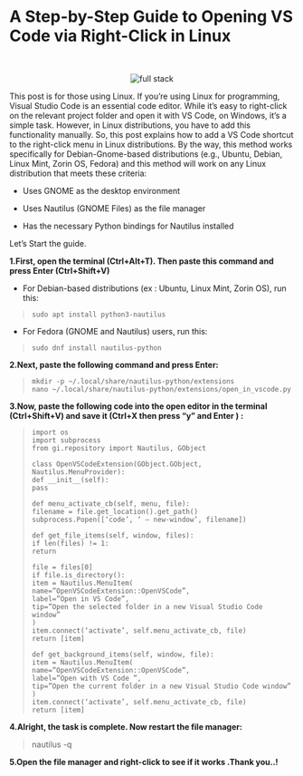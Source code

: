 
# **A Step-by-Step Guide to Opening VS Code via Right-Click in Linux**
	
<br>

<p align="center">
  <img alt="full stack" src="https://miro.medium.com/v2/resize:fit:720/format:webp/1*Nb8Lo_BFJZxu6n0r8JHkkg.png">
</p>



This post is for those using Linux. If you’re using Linux for programming, Visual Studio Code is an essential code editor. While it’s easy to right-click on the relevant project folder and open it with VS Code, on Windows, it’s a simple task. However, in Linux distributions, you have to add this functionality manually. So, this post explains how to add a VS Code shortcut to the right-click menu in Linux distributions. By the way, this method works specifically for Debian-Gnome-based distributions (e.g., Ubuntu, Debian, Linux Mint, Zorin OS, Fedora) and this method will work on any Linux distribution that meets these criteria:

	

 - Uses GNOME as the desktop environment

 
	

 - Uses Nautilus (GNOME Files) as the file manager

	

 - Has the necessary Python bindings for Nautilus installed


Let’s Start the guide.

**1.First, open the terminal (Ctrl+Alt+T). Then paste this command and press Enter (Ctrl+Shift+V)**
-   For Debian-based distributions (ex : Ubuntu, Linux Mint, Zorin OS), run this:

    

> `sudo apt install python3-nautilus`

-   For Fedora (GNOME and Nautilus) users, run this:

> `sudo dnf install nautilus-python`

**2.Next, paste the following command and press Enter:**

>     mkdir -p ~/.local/share/nautilus-python/extensions   
>     nano ~/.local/share/nautilus-python/extensions/open_in_vscode.py
**3.Now, paste the following code into the open editor in the terminal (Ctrl+Shift+V) and save it (Ctrl+X then press “y” and Enter ) :**
> 
>     import os  
>     import subprocess  
>     from gi.repository import Nautilus, GObject
>     
>     class OpenVSCodeExtension(GObject.GObject, Nautilus.MenuProvider):  
>     def __init__(self):  
>     pass
>     
>     def menu_activate_cb(self, menu, file):  
>     filename = file.get_location().get_path()  
>     subprocess.Popen([‘code’, ‘ — new-window’, filename])
>     
>     def get_file_items(self, window, files):  
>     if len(files) != 1:  
>     return  
>       
>     file = files[0]  
>     if file.is_directory():  
>     item = Nautilus.MenuItem(  
>     name=”OpenVSCodeExtension::OpenVSCode”,  
>     label=”Open in VS Code”,  
>     tip=”Open the selected folder in a new Visual Studio Code window”  
>     )  
>     item.connect(‘activate’, self.menu_activate_cb, file)  
>     return [item]
>     
>     def get_background_items(self, window, file):  
>     item = Nautilus.MenuItem(  
>     name=”OpenVSCodeExtension::OpenVSCode”,  
>     label=”Open with VS Code ”,  
>     tip=”Open the current folder in a new Visual Studio Code window”  
>     )  
>     item.connect(‘activate’, self.menu_activate_cb, file)  
>     return [item]

**4.Alright, the task is complete. Now restart the file manager:**

> nautilus -q

**5.Open the file manager and right-click to see if it works .Thank you..!**


